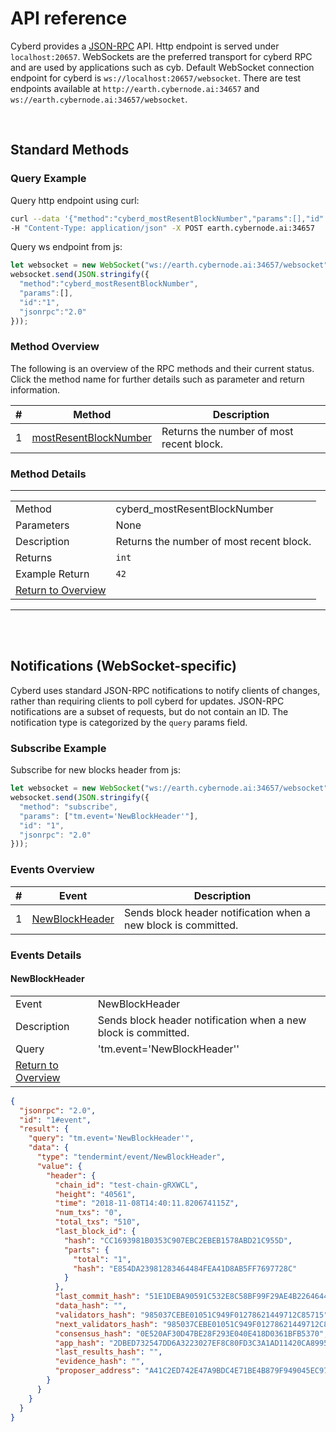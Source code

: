 # API reference 

Cyberd provides a [JSON-RPC](http://json-rpc.org/wiki/specification) API. Http endpoint is served under 
 `localhost:20657`. WebSockets are the preferred transport for cyberd RPC and are used by applications such as cyb. 
 Default WebSocket connection endpoint for cyberd is `ws://localhost:20657/websocket`. There are test endpoints 
 available at `http://earth.cybernode.ai:34657` and `ws://earth.cybernode.ai:34657/websocket`.

<br />

## Standard Methods

### Query Example

Query http endpoint using curl:
```bash
curl --data '{"method":"cyberd_mostResentBlockNumber","params":[],"id":"1","jsonrpc":"2.0"}' \
-H "Content-Type: application/json" -X POST earth.cybernode.ai:34657
```

Query ws endpoint from js:
```js
let websocket = new WebSocket("ws://earth.cybernode.ai:34657/websocket");
websocket.send(JSON.stringify({
  "method":"cyberd_mostResentBlockNumber",
  "params":[],
  "id":"1",
  "jsonrpc":"2.0"
}));
```


### Method Overview

The following is an overview of the RPC methods and their current status.  Click
the method name for further details such as parameter and return information.

|#|Method|Description|
|---|------|-----------|
|1|[mostResentBlockNumber](#mostResentBlockNumber)|Returns the number of most recent block.|

### Method Details

***
<a name="mostResentBlockNumber"/>

|   |   |
|---|---|
|Method|cyberd_mostResentBlockNumber|
|Parameters|None|
|Description|Returns the number of most recent block.|
|Returns|`int`|
|Example Return |`42`|
|[Return to Overview](#method-overview)<br />

***
<br />
<br />

## Notifications (WebSocket-specific)

Cyberd uses standard JSON-RPC notifications to notify clients of changes, rather than requiring clients to poll cyberd
 for updates. JSON-RPC notifications are a subset of requests, but do not contain an ID. The notification type 
 is categorized by the `query` params field.
 
### Subscribe Example 
Subscribe for new blocks header from js:
 ```js
 let websocket = new WebSocket("ws://earth.cybernode.ai:34657/websocket");
 websocket.send(JSON.stringify({
   "method": "subscribe",
   "params": ["tm.event='NewBlockHeader'"],
   "id": "1",
   "jsonrpc": "2.0"
 }));
 ```
 
 
### Events Overview

|#|Event|Description|
|---|------|-----------|
|1|[NewBlockHeader](#NewBlockHeader)|Sends block header notification when a new block is committed.|

### Events Details

#### NewBlockHeader    
|   |   |
|---|---|
|Event|NewBlockHeader|
|Description|Sends block header notification when a new block is committed.|
|Query|'tm.event=\'NewBlockHeader\''|
|[Return to Overview](#events-overview)<br />
```json
{
  "jsonrpc": "2.0",
  "id": "1#event",
  "result": {
    "query": "tm.event='NewBlockHeader'",
    "data": {
      "type": "tendermint/event/NewBlockHeader",
      "value": {
        "header": {
          "chain_id": "test-chain-gRXWCL",
          "height": "40561",
          "time": "2018-11-08T14:40:11.820674115Z",
          "num_txs": "0",
          "total_txs": "510",
          "last_block_id": {
            "hash": "CC1693981B0353C907EBC2EBEB1578ABD21C955D",
            "parts": {
              "total": "1",
              "hash": "E854DA23981283464484FEA41D8AB5FF7697728C"
            }
          },
          "last_commit_hash": "51E1DEBA90591C532E8C58BF99F29AE4B2264644",
          "data_hash": "",
          "validators_hash": "985037CEBE01051C949F01278621449712C85715",
          "next_validators_hash": "985037CEBE01051C949F01278621449712C85715",
          "consensus_hash": "0E520AF30D47BE28F293E040E418D0361BFB5370",
          "app_hash": "2DBED732547DD6A3223027EF8C80FD3C3A1AD11420CA899533DCFCA260F8D170",
          "last_results_hash": "",
          "evidence_hash": "",
          "proposer_address": "A41C2ED742E47A9BDC4E71BE4B879F949045EC97"
        }
      }
    }
  }
}
```




